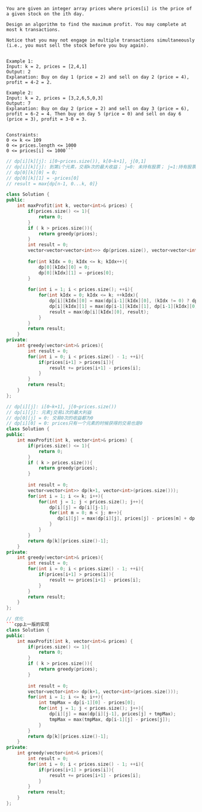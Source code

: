 ```
You are given an integer array prices where prices[i] is the price of a given stock on the ith day.

Design an algorithm to find the maximum profit. You may complete at most k transactions.

Notice that you may not engage in multiple transactions simultaneously (i.e., you must sell the stock before you buy again).

 
Example 1:
Input: k = 2, prices = [2,4,1]
Output: 2
Explanation: Buy on day 1 (price = 2) and sell on day 2 (price = 4), profit = 4-2 = 2.

Example 2:
Input: k = 2, prices = [3,2,6,5,0,3]
Output: 7
Explanation: Buy on day 2 (price = 2) and sell on day 3 (price = 6), profit = 6-2 = 4. Then buy on day 5 (price = 0) and sell on day 6 (price = 3), profit = 3-0 = 3.
 

Constraints:
0 <= k <= 109
0 <= prices.length <= 1000
0 <= prices[i] <= 1000```
```
```cpp
// dp[i][k][j]: i[0~prices.size()), k[0~k+1], j[0,1]
// dp[i][k][j]: 到第i个元素，交易k次的最大收益； j=0: 未持有股票； j=1:持有股票
// dp[0][k][0] = 0;
// dp[0][k][1] = -prices[0]
// result = max{dp[n-1, 0...k, 0]}

class Solution {
public:
    int maxProfit(int k, vector<int>& prices) {
        if(prices.size() <= 1){
            return 0;
        }
        if ( k > prices.size()){
            return greedy(prices);
        }
        int result = 0;
        vector<vector<vector<int>>> dp(prices.size(), vector<vector<int>>(k+1, vector<int>(2)));
        
        for(int kIdx = 0; kIdx <= k; kIdx++){
            dp[0][kIdx][0] = 0;
            dp[0][kIdx][1] = -prices[0];
        }
        
        for(int i = 1; i < prices.size(); ++i){
            for(int kIdx = 0; kIdx <= k; ++kIdx){
                dp[i][kIdx][0] = max(dp[i-1][kIdx][0], (kIdx != 0) ? dp[i-1][kIdx-1][1]+prices[i] : INT_MIN);
                dp[i][kIdx][1] = max(dp[i-1][kIdx][1], dp[i-1][kIdx][0]-prices[i]);
                result = max(dp[i][kIdx][0], result);
            }
        }
        return result;
    }
private: 
    int greedy(vector<int>& prices){
        int result = 0;
        for(int i = 0; i < prices.size() - 1; ++i){
            if(prices[i+1] > prices[i]){
                result += prices[i+1] - prices[i];
            }
        }
        return result;
    }
};
```
```cpp
// dp[i][j]: i[0~k+1], j[0~prices.size())
// dp[i][j]: 元素j交易i次的最大利益
// dp[0][j] = 0: 交易0次的收益都为0
// dp[i][0] = 0: prices只有一个元素的时候获得的交易也是0
class Solution {
public:
    int maxProfit(int k, vector<int>& prices) {
        if(prices.size() <= 1){
            return 0;
        }
        if ( k > prices.size()){
            return greedy(prices);
        }
        
        int result = 0;
        vector<vector<int>> dp(k+1, vector<int>(prices.size()));      
        for(int i = 1; i <= k; i++){
            for(int j = 1; j < prices.size(); j++){
                dp[i][j] = dp[i][j-1];
                for(int m = 0; m < j; m++){
                   dp[i][j] = max(dp[i][j], prices[j] - prices[m] + dp[i-1][m] );     
                }
            }           
        }
        return dp[k][prices.size()-1];
    }
private: 
    int greedy(vector<int>& prices){
        int result = 0;
        for(int i = 0; i < prices.size() - 1; ++i){
            if(prices[i+1] > prices[i]){
                result += prices[i+1] - prices[i];
            }
        }
        return result;
    }
};
```
```cpp
// 优化
```cpp上一版的实现
class Solution {
public:
    int maxProfit(int k, vector<int>& prices) {
        if(prices.size() <= 1){
            return 0;
        }
        if ( k > prices.size()){
            return greedy(prices);
        }
        
        int result = 0;
        vector<vector<int>> dp(k+1, vector<int>(prices.size()));      
        for(int i = 1; i <= k; i++){
            int tmpMax = dp[i-1][0] - prices[0];
            for(int j = 1; j < prices.size(); j++){
                dp[i][j] = max(dp[i][j-1], prices[j] + tmpMax);     
                tmpMax = max(tmpMax, dp[i-1][j] - prices[j]);
            }           
        }
        return dp[k][prices.size()-1];
    }
private: 
    int greedy(vector<int>& prices){
        int result = 0;
        for(int i = 0; i < prices.size() - 1; ++i){
            if(prices[i+1] > prices[i]){
                result += prices[i+1] - prices[i];
            }
        }
        return result;
    }
};
```
